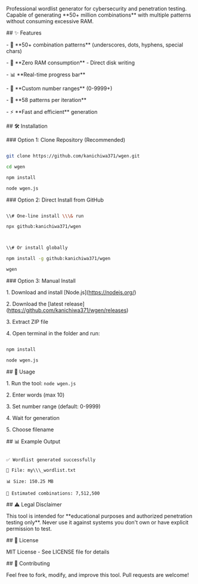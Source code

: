 Professional wordlist generator for cybersecurity and penetration testing. Capable of generating \*\*50+ million combinations\*\* with multiple patterns without consuming excessive RAM.



\## ✨ Features



\- 🚀 \*\*50+ combination patterns\*\* (underscores, dots, hyphens, special chars)

\- 💾 \*\*Zero RAM consumption\*\* - Direct disk writing

\- 📊 \*\*Real-time progress bar\*\*

\- 🔢 \*\*Custom number ranges\*\* (0-9999+)

\- 🎯 \*\*58 patterns per iteration\*\*

\- ⚡ \*\*Fast and efficient\*\* generation



\## 🛠️ Installation



\### Option 1: Clone Repository (Recommended)

```bash

git clone https://github.com/kanichiwa371/wgen.git

cd wgen

npm install

node wgen.js

```



\### Option 2: Direct Install from GitHub

```bash

\\# One-line install \\\& run

npx github:kanichiwa371/wgen



\\# Or install globally

npm install -g github:kanichiwa371/wgen

wgen

```



\### Option 3: Manual Install

1\. Download and install \[Node.js](https://nodejs.org/)

2\. Download the \[latest release](https://github.com/kanichiwa371/wgen/releases)

3\. Extract ZIP file

4\. Open terminal in the folder and run:

```bash

npm install

node wgen.js

```



\## 🚀 Usage



1\. Run the tool: `node wgen.js`

2\. Enter words (max 10)

3\. Set number range (default: 0-9999)

4\. Wait for generation

5\. Choose filename



\## 📊 Example Output

```

✅ Wordlist generated successfully

📁 File: my\\\_wordlist.txt  

📊 Size: 150.25 MB

🔢 Estimated combinations: 7,512,500

```



\## ⚠️ Legal Disclaimer

This tool is intended for \*\*educational purposes and authorized penetration testing only\*\*. Never use it against systems you don't own or have explicit permission to test.



\## 📄 License

MIT License - See LICENSE file for details



\## 🤝 Contributing

Feel free to fork, modify, and improve this tool. Pull requests are welcome!

